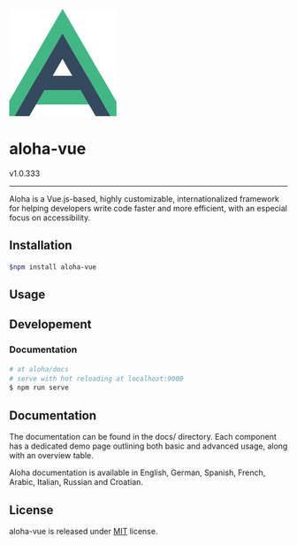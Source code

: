 
![Aloha Framework logo](./static/aloha_logo.png)
# aloha-vue 
v1.0.333

---

Aloha is a Vue.js-based, highly customizable, internationalized framework for helping developers write code faster and more efficient, with an especial focus on accessibility.


## Installation
``` bash
$npm install aloha-vue
```
## Usage

## Developement

### Documentation

``` bash
# at aloha/docs
# serve with hot reloading at localhost:9000
$ npm run serve
```


## Documentation

The documentation can be found in the docs/ directory. Each component has a dedicated demo page outlining both basic and advanced usage, along with an overview table.

Aloha documentation is available in English, German, Spanish, French, Arabic, Italian, Russian and Croatian.


## License
aloha-vue is released under [MIT](https://github.com/ilia-brykin/aloha/blob/master/LICENSE) license.